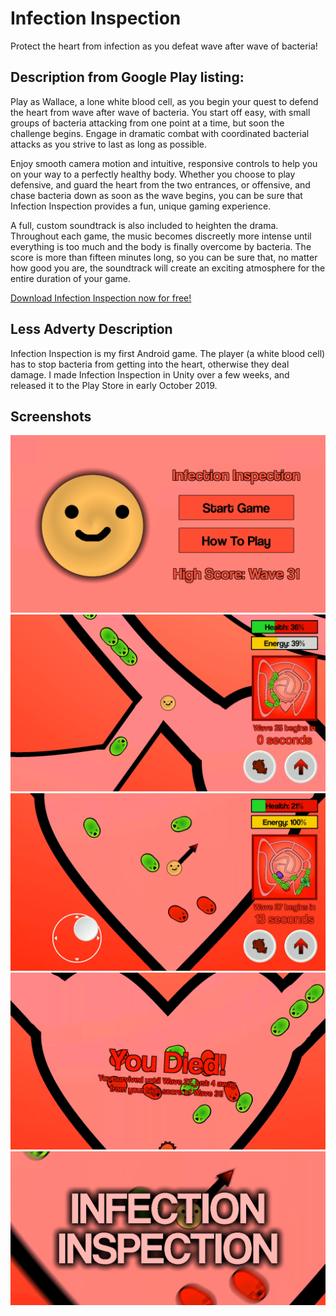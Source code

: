 # Infection Inspection
Protect the heart from infection as you defeat wave after wave of bacteria!

## Description from Google Play listing:
Play as Wallace, a lone white blood cell, as you begin your quest to defend the heart from wave after wave of bacteria. You start off easy, with small groups of bacteria attacking from one point at a time, but soon the challenge begins. Engage in dramatic combat with coordinated bacterial attacks as you strive to last as long as possible.

Enjoy smooth camera motion and intuitive, responsive controls to help you on your way to a perfectly healthy body. Whether you choose to play defensive, and guard the heart from the two entrances, or offensive, and chase bacteria down as soon as the wave begins, you can be sure that Infection Inspection provides a fun, unique gaming experience.

A full, custom soundtrack is also included to heighten the drama. Throughout each game, the music becomes discreetly more intense until everything is too much and the body is finally overcome by bacteria. The score is more than fifteen minutes long, so you can be sure that, no matter how good you are, the soundtrack will create an exciting atmosphere for the entire duration of your game.

[Download Infection Inspection now for free!](https://play.google.com/store/apps/details?id=com.CoolTomato.InfectionInspection)

## Less Adverty Description
Infection Inspection is my first Android game. The player (a white blood cell) has to stop bacteria from getting into the heart, otherwise they deal damage. I made Infection Inspection in Unity over a few weeks, and released it to the Play Store in early October 2019.

## Screenshots
![Menu Image](Screenshots/menu.png)
![Gameplay Image 1](Screenshots/gameplay1.png)
![Gameplay Image 2](Screenshots/gameplay2.png)
![Death Image](Screenshots/died.png)
![Feature Image](Screenshots/feature.png)
